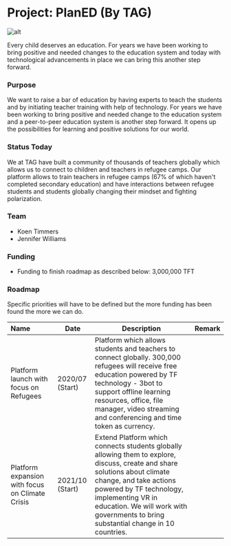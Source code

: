# Project: PlanED (By TAG)

![alt](https://www.consciousinternet.org/threefold/info/projects/planed/planed.jpeg)

Every child deserves an education. For years we have been working to bring positive and needed changes to the education system and today with technological advancements in place we can bring this another step forward.

### Purpose

We want to raise a bar of education by having experts to teach the students and by initiating teacher training with help of technology. For years we have been working to bring positive and needed change to the education system and a peer-to-peer education system is another step forward. It opens up the possibilities for learning and positive solutions for our world.

### Status Today

We at TAG have built a community of thousands of teachers globally which allows us to connect to children and teachers in refugee camps. Our platform allows to train teachers in refugee camps (67% of which haven't completed secondary education) and have interactions between refugee students and students globally changing their mindset and fighting polarization.

### Team

- Koen Timmers
- Jennifer Williams

### Funding

- Funding to finish roadmap as described below: 3,000,000 TFT

### Roadmap

Specific priorities will have to be defined but the more funding has been found the more we can do.

| Name         | Date   | Description | Remark |
|:-------------|--------|-------------|-----------------|
| Platform launch with focus on Refugees | 2020/07 (Start) | Platform which allows students and teachers to connect globally. 300,000 refugees will receive free education powered by TF technology - 3bot to support offline learning resources, office, file manager, video streaming and conferencing and time token as currency. |  |
| Platform expansion with focus on Climate Crisis |  2021/10 (Start) | Extend Platform which connects students globally allowing them to explore, discuss, create and share solutions about climate change, and take actions powered by TF technology, implementing VR in education. We will work with governments to bring substantial change in 10 countries. |  |

